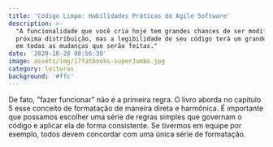 ```yaml
---
title: 'Código Limpo: Habilidades Práticas do Agile Software'
description: >-
  "A funcionalidade que você cria hoje tem grandes chances de ser modificada na
  próxima distribuição, mas a legibilidade de seu código terá um grande efeito
  em todas as mudanças que serão feitas."
date: '2020-10-20 08:56:30'
image: assets/img/17fatbooks-superJumbo.jpg
category: leituras
background: '#ffc'
---
```

De fato, "fazer funcionar" não é a primeira regra. O livro aborda no capitulo 5 esse conceito de formatação de maneira direta e harmônica. É importante que possamos escolher uma série de regras simples que governam o código e aplicar ela de forma consistente. Se tivermos em equipe por exemplo, todos devem concordar com uma única série de formatação.
